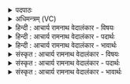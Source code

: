 <details><summary>पदपाठः</summary>

सा꣣क꣢म्। जा꣣तः꣢। क्र꣡तु꣢꣯ना। सा꣣क꣢म्। ओ꣡ज꣢꣯सा। व꣣वक्षिथ। साक꣢म्। वृ꣣द्धः꣢। वी꣣र्यैः꣢। सा꣣सहिः꣢। मृ꣡धः꣢꣯। वि꣡च꣢꣯र्षणिः। वि। च꣣र्षणिः। दा꣡ता꣢꣯। रा꣡धः꣢꣯। स्तु꣣वते꣢। का꣡म्य꣢꣯म्। व꣡सु꣢꣯। प्र꣡चे꣢꣯तन। प्र। चे꣣तन। सः꣢। ए꣣नम्। सश्चत्। देवः꣡। दे꣣व꣢म्। स꣣त्यः꣢। इ꣡न्दुः꣢꣯। स꣣त्य꣢म्। इ꣡न्द्र꣢꣯म्। १४८७।
</details>

<details><summary>अधिमन्त्रम् (VC)</summary>

- इन्द्रः
- गृत्समदः शौनकः
- अतिशक्वरी
- पञ्चमः
</details>

<details><summary>हिन्दी : आचार्य रामनाथ वेदालंकार - विषयः</summary>

अगले मन्त्र में फिर उपास्य-उपासक का विषय है।
</details>

<details><summary>हिन्दी : आचार्य रामनाथ वेदालंकार - पदार्थः</summary>

पदार्थान्वयभाषाः -  हे इन्द्र जगदीश्वर ! आप (क्रतुना) कर्म और प्रज्ञा के (साकम्) साथ और (ओजसा) बल के (साकम्) साथ (जातः) प्रसिद्ध हो। इसी कारण आप (ववक्षिथ) जगत् के भार को वहन कर रहे हो। आप (वीर्यैः साकम्) पराक्रमों के साथ (वृद्धः) प्रवृद्ध, (मृधः सासहिः) हिंसकों को परास्त करनेवाले, (विचर्षणिः) पुण्यकर्ताओं और अपुण्यकर्ताओं को विवेकपूर्वक देखनेवाले हो। हे (प्रचेतन) उत्कृष्टरूप से चेतानेवाले ! आप (स्तुवते) स्तुतिकर्ता जन के लिए (राधः) सफलता,और (काम्यं वसु) अभीष्ट ऐश्वर्य के (दाता) देनेवाले हो। (सः) वह (देवः) दिव्यगुणोंवाला, (सत्यः) सत्य का प्रेमी (इन्दुः) तेजस्वी स्तोता (एनम्) इस (देवम्) दिव्य गुणोंवाले, (सत्यम्) सत्य गुण,कर्म,स्वभाववाले (इन्द्रम्) परमैश्वर्यवान् आप जगदीश्वर को (सश्चत्) प्राप्त कर लेवे ॥२॥
</details>

<details><summary>हिन्दी : आचार्य रामनाथ वेदालंकार - भावार्थः</summary>

भावार्थभाषाः -  जो ज्ञान,कर्म,बल और पराक्रम में सर्वाधिक है और सदाचारी स्तोता के उत्तम मनोरथों को पूर्ण करनेवाला है,उस जगदीश्वर को ध्याकर और पाकर सब मनुष्य पूर्ण मनोरथोंवाले हों ॥२॥
</details>

<details><summary>संस्कृत : आचार्य रामनाथ वेदालंकार - विषयः</summary>

अथ पुनरुपास्योपासकयोर्विषय एव वर्ण्यते।
</details>

<details><summary>संस्कृत : आचार्य रामनाथ वेदालंकार - पदार्थः</summary>

पदार्थान्वयभाषाः -  हे इन्द्र जगदीश्वर ! त्वम् (क्रतुना) कर्मणा प्रज्ञया च (साकम्) सह, (ओजसा) बलेन च (साकम्) सह (जातः) प्रसिद्धोऽसि,अतएव त्वम् (ववक्षिथ) जगद्भारं वहसि। त्वम् (वीर्यैः साकम्) पराक्रमैः सह (वृद्धः) प्रवृद्धः, (मृधः सासहिः) हिंसकान् अभिभविता, (विचर्षणिः) विवेकेन पुण्यापुण्यकृतां द्रष्टा च भवसि। हे (प्रचेतन) प्रचेतयितः ! त्वम् (स्तुवते) स्तुतिं कुर्वते जनाय (राधः) साफल्यम् (काम्यं वसु) अभीष्टं धनं च (दाता) प्रदाता भवसि। (सः) असौ (देवः) दिव्यगुणः, (सत्यः) सत्यप्रियः (इन्दुः) प्रदीप्तः स्तोता (एनम्) इमम् (देवम्) दिव्यगुणम्, (सत्यम्) सत्यगुणकर्मस्वभावम् (इन्द्रम्) परमैश्वर्यवन्तं जगदीश्वरं त्वाम् (सश्चत्) प्राप्नुयात् ॥२॥२
</details>

<details><summary>संस्कृत : आचार्य रामनाथ वेदालंकार - भावार्थः</summary>

भावार्थभाषाः -  यो ज्ञानेन कर्मणा बलेन पराक्रमेण च सर्वातिशायी,सदाचारिणः स्तोतुः सन्मनोरथानां पूरयिता च वर्तते तं जगदीश्वरं ध्यात्वा प्राप्य च सर्वे जना आप्तकामा भूयासुः ॥२॥
</details>